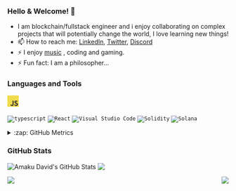 ### Hello & Welcome! 👋
- I am blockchain/fullstack engineer and i enjoy collaborating on complex projects that will potentially change the world, I love learning new things!
- 📫 How to reach me: [LinkedIn](https://www.linkedin.com/in/chrisochuko/), [Twitter](https://twitter.com/bigchiano), [Discord](bigchiano)
- ⚡ I enjoy [music](https://open.spotify.com/playlist/37i9dQZF1E38ZjvvzEB2wq?si=f000bcf1cd1c430e) , coding and gaming.
- ⚡ Fun fact: I am a philosopher...

### Languages and Tools

<code><img alt="JavaScript" width="26px" src="https://raw.githubusercontent.com/github/explore/80688e429a7d4ef2fca1e82350fe8e3517d3494d/topics/javascript/javascript.png" /></code>

<code><img alt="typescript" width="26px" src="https://cdn.icon-icons.com/icons2/2107/PNG/512/file_type_typescript_official_icon_130107.png" /></code>
<code><img  alt="React" width="26px" src="https://cdn.icon-icons.com/icons2/2108/PNG/512/react_icon_130845.png" /></code>
<code><img  alt="Visual Studio Code" width="26px" src="https://cdn.icon-icons.com/icons2/2107/PNG/512/file_type_vscode_icon_130084.png" /></code>
<code><img  alt="Solidity" width="26px" src="https://cdn.icon-icons.com/icons2/2107/PNG/512/file_type_light_solidity_icon_130436.png" /></code>
<code><img  alt="Solana" width="26px" src="https://raw.githubusercontent.com/trustwallet/assets/master/blockchains/solana/info/logo.png" /></code>

<details>
  <summary>:zap: GitHub Metrics</summary>
  
![Metrics](https://metrics.lecoq.io/bigchiano?template=classic&config.timezone=Africa/Lagos)
</details>

### GitHub Stats

<div>
<img align="center" alt="Amaku David's GitHub Stats" src="https://github-readme-stats.vercel.app/api?username=bigchiano&show_icons=true&hide_border=true&include_all_commits=true&theme=gotham" />

<img align="center" src="https://github-readme-stats.vercel.app/api/top-langs/?username=bigchiano&layout=compact&theme=gotham" />
</div>

<p>
<img align="left" src="https://visitor-badge.laobi.icu/badge?page_id=bigchiano.visitor-badge" />
<img align="right" src="https://img.shields.io/github/followers/bigchiano?label=Follow&style=social" />
</p>
